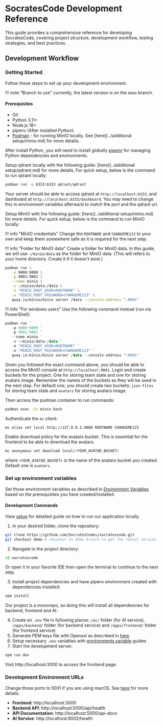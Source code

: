 # SocratesCode Development Reference

This guide provides a comprehensive reference for developing SocratesCode, covering project structure, development workflow, testing strategies, and best practices.
## Development Workflow

### Getting Started
Follow these steps to set up your development environment.

!!! note "Branch to use"
    currently, the latest version is on the `demo` branch.

#### Prerequisites
- Git
- Python 3.11+
- Node.js 18+
- pipenv (After installed Python)
- [Podman](https://podman.io/) - for running MinIO locally. See [here](../additional setup/minio.md) for more details.

After install Python, you will need to install globally [pipenv](https://pipenv.pypa.io/en/latest/) for managing Python dependencies and environments.

Setup qdrant locally with the following guide: [here](../additional setup/qdrant.md) for more details.
For quick setup, below is the command to run qdrant locally:
```bash
podman run -p 6333:6333 qdrant/qdrant
```
Your server should be able to access qdrant at `http://localhost:6333`, and dashboard at `http://localhost:6333/dashboard`. You may need to change this in environment variables afterward to match the port and the qdrant url.

Setup MinIO with the following guide: [here](../additional setup/minio.md) for more details. For quick setup, below is the command to run MinIO locally:

!!! info "MinIO credentials"
    Change the `ROOTNAME` and `CHANGEME123` to your own and keep them somewhere safe as it is required for the next step.

!!! info "Folder for MinIO data"
    Create a folder for MinIO data. In this guide, we will use `~/minio/data` as the folder for MinIO data. (This will refers to your home directory. Create it if it doesn't exist.)

```bash
podman run \
   -p 9000:9000 \
   -p 9001:9001 \
   --name minio \
   -v ~/minio/data:/data \
   -e "MINIO_ROOT_USER=ROOTNAME" \
   -e "MINIO_ROOT_PASSWORD=CHANGEME123" \
   quay.io/minio/minio server /data --console-address ":9001"
```

!!! info "For windows users"
    Use the following command instead (run via PowerShell):

```powershell
podman run `
   -p 9000:9000 `
   -p 9001:9001 `
   --name minio `
   -v ~/minio/data:/data `
   -e "MINIO_ROOT_USER=ROOTNAME" `
   -e "MINIO_ROOT_PASSWORD=CHANGEME123" `
   quay.io/minio/minio server /data --console-address ":9001"
```

Given you followed the exact command above, you should be able to access the MinIO console at `http://localhost:9001`. Login and create buckets for the project. One for storing team state and one for storing avatars image. Remember the names of the buckets as they will be used in the next step. For default one, you should create two buckets: `json-files` for storing team state and `avatars` for storing avatars image.

Then access the podman container to run commands:
```bash
podman exec -it minio bash
```

Authenticate the `mc` client:
```bash
mc alias set local http://127.0.0.1:9000 ROOTNAME CHANGEME123
```

Enable download policy for the avatars bucket. This is essential for the frontend to be able to download the avatars.

```bash
mc anonymous set download local/<YOUR_AVATAR_BUCKET>
```
where `<YOUR_AVATAR_BUCKET>` is the name of the avatars bucket you created. Default one is `avatars`.


### Set up environment variables
Set those environment variables as described in [Environment Variables](environment.md) based on the prerequisites you have created/installed.



#### Development Commands
View [setup](setup.md) for detailed guide on how to run our application locally.

1. In your desired folder, clone the repository:
```bash
git clone https://github.com/SocratesCodes/socratescode.git
git checkout demo # checkout to demo branch to get the latest version
```
2. Navigate to the project directory:
```bash
cd socratescode
```
Or open it in your favorite IDE then open the terminal to continue to the next step.

3. Install project dependencies and have pipenv environment created with dependencies installed:
```bash
npm install
```
   Our project is a monorepo, so doing this will install all dependencies for backend, frontend and AI.

4. Create an `.env` file in following places:
`/ai/` folder (for AI service), `/apps/backend/` folder (for backend service) and `/apps/frontend/` folder (for frontend service)
5. Generate PEM keys file with Openssl as described in [here](keys.md).
5. Setup necessary `.env` variables with [environments variable](environment.md) guides
6. Start the development server:
```bash
npm run dev
```

Visit http://localhost:3000 to access the frontend page.

### Development Environment URLs
Change those ports to 5001 if you are using macOS.
See [here](https://stackoverflow.com/questions/72369320/why-always-something-is-running-at-port-5000-on-my-mac) for more details.

- **Frontend**: http://localhost:3000
- **Backend API**: http://localhost:5000/api/health
- **API Documentation**: http://localhost:5000/api-docs
- **AI Service**: http://localhost:8002/health
